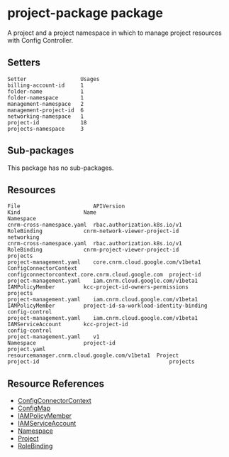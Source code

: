 # project-package package

A project and a project namespace in which to manage project resources with
Config Controller.

## Setters

```
Setter                 Usages
billing-account-id     1
folder-name            1
folder-namespace       1
management-namespace   2
management-project-id  6
networking-namespace   1
project-id             18
projects-namespace     3
```

## Sub-packages

This package has no sub-packages.

## Resources

```
File                       APIVersion                                     Kind                    Name                                               Namespace
cnrm-cross-namespace.yaml  rbac.authorization.k8s.io/v1                   RoleBinding             cnrm-network-viewer-project-id                     networking
cnrm-cross-namespace.yaml  rbac.authorization.k8s.io/v1                   RoleBinding             cnrm-project-viewer-project-id                     projects
project-management.yaml    core.cnrm.cloud.google.com/v1beta1             ConfigConnectorContext  configconnectorcontext.core.cnrm.cloud.google.com  project-id
project-management.yaml    iam.cnrm.cloud.google.com/v1beta1              IAMPolicyMember         kcc-project-id-owners-permissions                  projects
project-management.yaml    iam.cnrm.cloud.google.com/v1beta1              IAMPolicyMember         project-id-sa-workload-identity-binding            config-control
project-management.yaml    iam.cnrm.cloud.google.com/v1beta1              IAMServiceAccount       kcc-project-id                                     config-control
project-management.yaml    v1                                             Namespace               project-id
project.yaml               resourcemanager.cnrm.cloud.google.com/v1beta1  Project                 project-id                                         projects
```

## Resource References

- [ConfigConnectorContext](https://cloud.google.com/config-connector/docs/how-to/advanced-install#addon-configuring)
- [ConfigMap](https://kubernetes.io/docs/reference/generated/kubernetes-api/v1.21/#configmap-v1-core)
- [IAMPolicyMember](https://cloud.google.com/config-connector/docs/reference/resource-docs/iam/iampolicymember)
- [IAMServiceAccount](https://cloud.google.com/config-connector/docs/reference/resource-docs/iam/iamserviceaccount)
- [Namespace](https://kubernetes.io/docs/reference/generated/kubernetes-api/v1.21/#namespace-v1-core)
- [Project](https://cloud.google.com/config-connector/docs/reference/resource-docs/resourcemanager/project)
- [RoleBinding](https://kubernetes.io/docs/reference/generated/kubernetes-api/v1.21/#rolebinding-v1-rbac-authorization-k8s-io)

